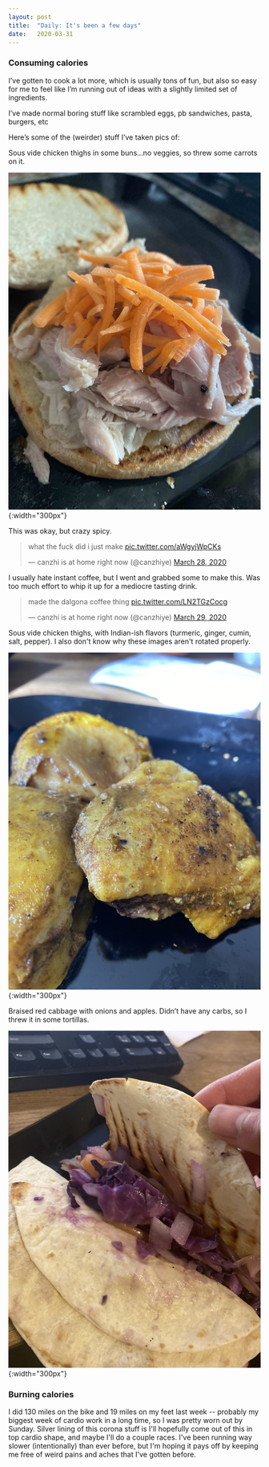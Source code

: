 ```yaml
---
layout: post
title:  "Daily: It's been a few days" 
date:   2020-03-31
---
```


### Consuming calories

I’ve gotten to cook a lot more, which is usually tons of fun, but also so easy for me to feel like I’m running out of ideas with a slightly limited set of ingredients.

I’ve made normal boring stuff like scrambled eggs, pb sandwiches, pasta, burgers, etc

Here’s some of the (weirder) stuff I’ve taken pics of:

Sous vide chicken thighs in some buns...no veggies, so threw some carrots on it.

![](/assets/img/chicken_sandwich.jpg){:width="300px"}

This was okay, but crazy spicy.

<blockquote class="twitter-tweet"><p lang="en" dir="ltr">what the fuck did i just make <a href="https://t.co/aWgyjWpCKs">pic.twitter.com/aWgyjWpCKs</a></p>&mdash; canzhi is at home right now (@canzhiye) <a href="https://twitter.com/canzhiye/status/1243737841600843778?ref_src=twsrc%5Etfw">March 28, 2020</a></blockquote> <script async src="https://platform.twitter.com/widgets.js" charset="utf-8"></script>

I usually hate instant coffee, but I went and grabbed some to make this. Was too much effort to whip it up for a mediocre tasting drink.

<blockquote class="twitter-tweet"><p lang="en" dir="ltr">made the dalgona coffee thing <a href="https://t.co/LN2TGzCocg">pic.twitter.com/LN2TGzCocg</a></p>&mdash; canzhi is at home right now (@canzhiye) <a href="https://twitter.com/canzhiye/status/1244331974103142400?ref_src=twsrc%5Etfw">March 29, 2020</a></blockquote> <script async src="https://platform.twitter.com/widgets.js" charset="utf-8"></script>

Sous vide chicken thighs, with Indian-ish flavors (turmeric, ginger, cumin, salt, pepper). I also don't know why these images aren't rotated properly.

![](/assets/img/chicken.jpeg){:width="300px"}


Braised red cabbage with onions and apples. Didn’t have any carbs, so I threw it in some tortillas.

![](/assets/img/red_cabbage.jpeg){:width="300px"}

### Burning calories

I did 130 miles on the bike and 19 miles on my feet last week -- probably my biggest week of cardio work in a long time, so I was pretty worn out by Sunday. Silver lining of this corona stuff is I'll hopefully come out of this in top cardio shape, and maybe I'll do a couple races. I've been running way slower (intentionally) than ever before, but I'm hoping it pays off by keeping me free of weird pains and aches that I've gotten before. 